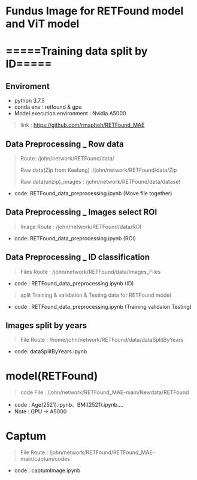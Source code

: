 # Fundus Image for RETFound model and ViT model
# =====Training data split by ID=====
>
## Enviroment
* python 3.7.5 
* conda env : retfound & gpu
* Model execution environment : Nvidia A5000
> link : https://github.com/rmaphoh/RETFound_MAE

## Data Preprocessing _ Row data
> Route: /john/network/RETFound/data/
> 
> Raw data(Zip from Keelung) :/john/network/RETFound/data/Zip
> 
> Raw data(unzip)_images : /john/network/RETFound/data/dataset
> 
* code: RETFound_data_preprocessing.ipynb (Move file together)

## Data Preprocessing _ Images select ROI
> Image Route : /john/network/RETFound/data/ROI
>
* code: RETFound_data_preprocessing.ipynb (ROI)

## Data Preprocessing _ ID classification
> Files Route : /john/network/RETFound/data/Images_Files
>
* code : RETFound_data_preprocessing.ipynb (ID)
> split Training & validation & Testing data for RETFound model
> 
* code : RETFound_data_preprocessing.ipynb (Training validaion Testing)

## Images split by years
> File Route : /home/john/network/RETFound/data/dataSplitByYears
* code: dataSplitByYears.ipynb

# model(RETFound)
> code File : /john/network/RETFound_MAE-main/Newdata/RETFound
* code : Age(2521).ipynb、BMI(2521).ipynb....
* Note : GPU -> A5000

# Captum
> File Route : /john/network/RETFound/RETFound_MAE-main/captum/codes
* code : captumImage.ipynb
